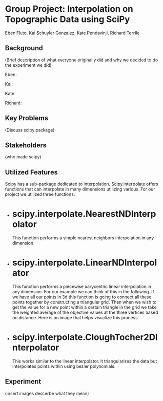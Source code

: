 # Group Project: Interpolation on Topographic Data using SciPy
Eben Fluto, Kai Schuyler Gonzalez, Kate Pendavinji, Richard Terrile
## Background
(Brief description of what everyone originally did and why we decided to do the experiment we did)

Eben:

Kai:

Kate: 

Richard:

## Key Problems
(Discuss scipy package)

## Stakeholders
(who made scipy)

## Utilized Features
Scipy has a sub-package dedicated to interpolation. Scipy.interpolate offers functions that can interpolate in many dimensions utilizing various. For our project we utilized three functions. 
- # scipy.interpolate.NearestNDInterpolator
	<p> This function performs a simple nearest neighbors interpolation in any dimension.</p>
- # scipy.interpolate.LinearNDInterpolator
	<p> This function performs a piecewise barycentric linear interpolation in any dimension. For our example we can think of this in the following. If we have all our points in 3d this function is going to connect all these points together by constructing a triangular grid. Then when we wish to get the value for a new point within a certain triangle in the grid we take the weighted average of the objective values at the three vertices based on distance.  Here is an image that helps visualize this process. </p>
- # scipy.interpolate.CloughTocher2DInterpolator
	<p> This works similar to the linear interpolator. It triangularizes the data but interpolates points within using bezier polynomials.

## Experiment
(insert images descerbe what they mean)


